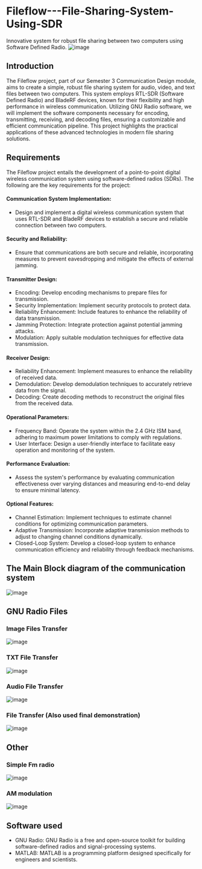 # Fileflow---File-Sharing-System-Using-SDR
Innovative system for robust file sharing between two computers using Software Defined Radio. 
![image](https://github.com/user-attachments/assets/122f4d4a-8c95-41ed-bff6-ff2315bbb47a)
## Introduction

The Fileflow project, part of our Semester 3 Communication Design module, aims to create a simple, robust file sharing system for audio, video, and text files between two computers. This system employs RTL-SDR (Software Defined Radio) and BladeRF devices, known for their flexibility and high performance in wireless communication. Utilizing GNU Radio software, we will implement the software components necessary for encoding, transmitting, receiving, and decoding files, ensuring a customizable and efficient communication pipeline. This project highlights the practical applications of these advanced technologies in modern file sharing solutions.

## Requirements

The Fileflow project entails the development of a point-to-point digital wireless communication system using software-defined radios (SDRs). The following are the key requirements for the project:

#### Communication System Implementation:
* Design and implement a digital wireless communication system that uses RTL-SDR and BladeRF devices to establish a secure and reliable connection between two computers.
#### Security and Reliability:
* Ensure that communications are both secure and reliable, incorporating measures to prevent eavesdropping and mitigate the effects of external jamming.
#### Transmitter Design:
* Encoding: Develop encoding mechanisms to prepare files for transmission.
* Security Implementation: Implement security protocols to protect data.
* Reliability Enhancement: Include features to enhance the reliability of data transmission.
* Jamming Protection: Integrate protection against potential jamming attacks.
* Modulation: Apply suitable modulation techniques for effective data transmission.
#### Receiver Design:
* Reliability Enhancement: Implement measures to enhance the reliability of received data.
* Demodulation: Develop demodulation techniques to accurately retrieve data from the signal.
* Decoding: Create decoding methods to reconstruct the original files from the received data.
#### Operational Parameters:
* Frequency Band: Operate the system within the 2.4 GHz ISM band, adhering to maximum power limitations to comply with regulations.
* User Interface: Design a user-friendly interface to facilitate easy operation and monitoring of the system.
#### Performance Evaluation:
* Assess the system's performance by evaluating communication effectiveness over varying distances and measuring end-to-end delay to ensure minimal latency.
#### Optional Features:
* Channel Estimation: Implement techniques to estimate channel conditions for optimizing communication parameters.
* Adaptive Transmission: Incorporate adaptive transmission methods to adjust to changing channel conditions dynamically.
* Closed-Loop System: Develop a closed-loop system to enhance communication efficiency and reliability through feedback mechanisms.

## The Main Block diagram of the communication system
![image](https://github.com/user-attachments/assets/9d823499-d250-4e8f-a46f-99fa5cbe86a0)

## GNU Radio Files
### Image Files Transfer
![image](https://github.com/user-attachments/assets/baf96a9e-23ba-436a-83c6-b6a841993529)
### TXT File Transfer
![image](https://github.com/user-attachments/assets/61bce768-0fac-48df-be1a-da2ed4085039)
### Audio File Transfer
![image](https://github.com/user-attachments/assets/10419b02-623f-4f2e-8571-105714975b0d)
### File Transfer (Also used final demonstration)
![image](https://github.com/user-attachments/assets/d079f4ce-0065-47b7-8994-6bc2c470eac2)
## Other
### Simple Fm radio
![image](https://github.com/user-attachments/assets/a63ba0ef-67f4-4d89-9e0a-b2b5252d3d6a)
### AM modulation
![image](https://github.com/user-attachments/assets/21ad81a9-f5a3-48af-b38d-af146af5d44d)

## Software used
* GNU Radio:
GNU Radio is a free and open-source toolkit for building software-defined radios and signal-processing systems.
* MATLAB:
MATLAB is a programming platform designed specifically for engineers and scientists.

